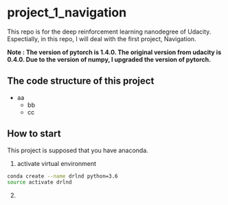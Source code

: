 # project_1_navigation
This repo is for the deep reinforcement learning nanodegree of Udacity.
Espectially, in this repo, I will deal with the first project, Navigation.

**Note : The version of pytorch is 1.4.0. The original version from udacity is 0.4.0. Due to the version of numpy, I upgraded the version of pytorch.** 

## The code structure of this project
- aa
  - bb
  - cc

## How to start
This project is supposed that you have anaconda.

1. activate virtual environment 
```bash
conda create --name drlnd python=3.6
source activate drlnd
```
2. 
